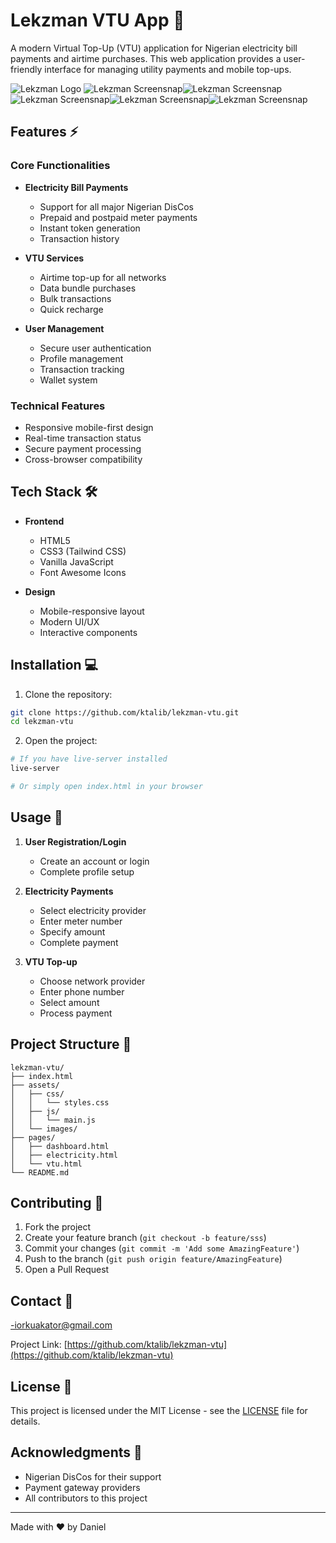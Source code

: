 # Lekzman VTU App 📱

A modern Virtual Top-Up (VTU) application for Nigerian electricity bill payments and airtime purchases. This web application provides a user-friendly interface for managing utility payments and mobile top-ups.

![Lekzman Logo](https://raw.githubusercontent.com/ktalib/lekzman-vtu/assets/images/logo.png)
![Lekzman Screensnap](https://raw.githubusercontent.com/ktalib/lekzman-vtu/assets/images/1.png)![Lekzman Screensnap](https://raw.githubusercontent.com/ktalib/lekzman-vtu/assets/images/2.png)![Lekzman Screensnap](https://raw.githubusercontent.com/ktalib/lekzman-vtu/assets/images/3.png)![Lekzman Screensnap](https://raw.githubusercontent.com/ktalib/lekzman-vtu/assets/images/4.png)![Lekzman Screensnap](https://raw.githubusercontent.com/ktalib/lekzman-vtu/assets/unages/5.png)

## Features ⚡

### Core Functionalities
- **Electricity Bill Payments**
  - Support for all major Nigerian DisCos
  - Prepaid and postpaid meter payments
  - Instant token generation
  - Transaction history

- **VTU Services**
  - Airtime top-up for all networks
  - Data bundle purchases
  - Bulk transactions
  - Quick recharge

- **User Management**
  - Secure user authentication
  - Profile management
  - Transaction tracking
  - Wallet system

### Technical Features
- Responsive mobile-first design
- Real-time transaction status
- Secure payment processing
- Cross-browser compatibility

## Tech Stack 🛠

- **Frontend**
  - HTML5
  - CSS3 (Tailwind CSS)
  - Vanilla JavaScript
  - Font Awesome Icons

- **Design**
  - Mobile-responsive layout
  - Modern UI/UX
  - Interactive components

## Installation 💻

1. Clone the repository:
```bash
git clone https://github.com/ktalib/lekzman-vtu.git
cd lekzman-vtu
```

2. Open the project:
```bash
# If you have live-server installed
live-server

# Or simply open index.html in your browser
```

## Usage 📱

1. **User Registration/Login**
   - Create an account or login
   - Complete profile setup

2. **Electricity Payments**
   - Select electricity provider
   - Enter meter number
   - Specify amount
   - Complete payment

3. **VTU Top-up**
   - Choose network provider
   - Enter phone number
   - Select amount
   - Process payment

## Project Structure 📁

```
lekzman-vtu/
├── index.html
├── assets/
│   ├── css/
│   │   └── styles.css
│   ├── js/
│   │   └── main.js
│   └── images/
├── pages/
│   ├── dashboard.html
│   ├── electricity.html
│   └── vtu.html
└── README.md
```

## Contributing 🤝

1. Fork the project
2. Create your feature branch (`git checkout -b feature/sss`)
3. Commit your changes (`git commit -m 'Add some AmazingFeature'`)
4. Push to the branch (`git push origin feature/AmazingFeature`)
5. Open a Pull Request

## Contact 📧

-iorkuakator@gmail.com

Project Link: [https://github.com/ktalib/lekzman-vtu](https://github.com/ktalib/lekzman-vtu)

## License 📄

This project is licensed under the MIT License - see the [LICENSE](LICENSE) file for details.

## Acknowledgments 🙏

- Nigerian DisCos for their support
- Payment gateway providers
- All contributors to this project

---

Made with ❤️ by Daniel
